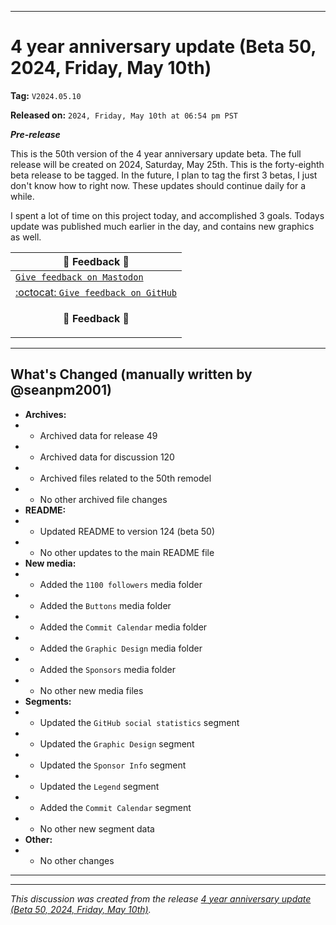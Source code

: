 
***

# 4 year anniversary update (Beta 50, 2024, Friday, May 10th)

**Tag:** `V2024.05.10`

**Released on:** `2024, Friday, May 10th at 06:54 pm PST`

***Pre-release***

This is the 50th version of the 4 year anniversary update beta. The full release will be created on 2024, Saturday, May 25th. This is the forty-eighth beta release to be tagged. In the future, I plan to tag the first 3 betas, I just don't know how to right now. These updates should continue daily for a while.

I spent a lot of time on this project today, and accomplished 3 goals. Todays update was published much earlier in the day, and contains new graphics as well.

| 📣️ Feedback 💬️ |
|---|
| [`Give feedback on Mastodon`](https://techhub.social/deck/@seanpm2001/112237731368032617) |
| [:octocat: `Give feedback on GitHub`](https://github.com/seanpm2001/seanpm2001/discussions/121/) |
| <p align="center"><b>💬️ Feedback 📣️</b></p> |

---

## What's Changed (manually written by @seanpm2001)

- **Archives:**
- - Archived data for release 49
- - Archived data for discussion 120
- - Archived files related to the 50th remodel <!-- This number should be 1 higher than the release data 2 lines above, and should match the README beta version) !-->
- - No other archived file changes
- **README:**
- - Updated README to version 124 (beta 50)
- - No other updates to the main README file
- **New media:**
- - Added the `1100 followers` media folder
- - Added the `Buttons` media folder
- - Added the `Commit Calendar` media folder
- - Added the `Graphic Design` media folder
- - Added the `Sponsors` media folder
- - No other new media files
- **Segments:**
- - Updated the `GitHub social statistics` segment
- - Updated the `Graphic Design` segment
- - Updated the `Sponsor Info` segment
- - Updated the `Legend` segment
- - Added the `Commit Calendar` segment
- - No other new segment data
- **Other:**
- - No other changes

***


<hr /><em>This discussion was created from the release <a href='https://github.com/seanpm2001/seanpm2001/releases/tag/V2024.05.10'>4 year anniversary update (Beta 50, 2024, Friday, May 10th)</a>.</em>
